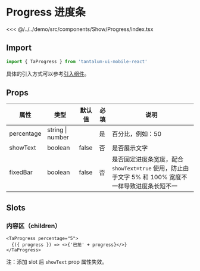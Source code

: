 # Progress 进度条

<CodeDemo name="Progress">

<<< @/../../demo/src/components/Show/Progress/index.tsx

</CodeDemo>

## Import

```js
import { TaProgress } from 'tantalum-ui-mobile-react'
```

具体的引入方式可以参考[引入组件](../guide/import.md)。

## Props

| 属性       | 类型             | 默认值 | 必填 | 说明                                                                                                |
| ---------- | ---------------- | ------ | ---- | --------------------------------------------------------------------------------------------------- |
| percentage | string \| number |        | 是   | 百分比，例如：50                                                                                    |
| showText   | boolean          | false  | 否   | 是否展示文字                                                                                        |
| fixedBar   | boolean          | false  | 否   | 是否固定进度条宽度，配合 `showText=true` 使用，防止由于文字 5% 和 100% 宽度不一样导致进度条长短不一 |

## Slots

### 内容区（children）

```tsx
<TaProgress percentage="5">
  {({ progress }) => <>{'已抢' + progress}</>}
</TaProgress>
```

注：添加 slot 后 `showText` prop 属性失效。
